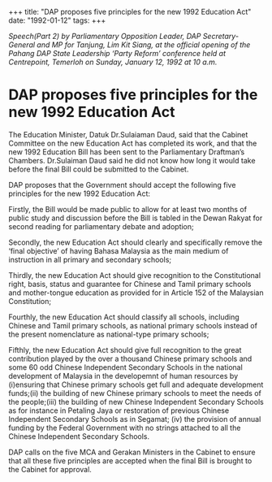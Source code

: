 +++ 
title: "DAP proposes five principles for the new 1992 Education Act"
date: "1992-01-12"
tags:
+++

_Speech(Part 2) by Parliamentary Opposition Leader, DAP Secretary-General and MP for Tanjung, Lim Kit Siang, at the official opening of the Pahang DAP State Leadership ‘Party Reform’ conference held at Centrepoint, Temerloh on Sunday, January 12, 1992 at 10 a.m._

# DAP proposes five principles for the new 1992 Education Act

The Education Minister, Datuk Dr.Sulaiaman Daud, said that the Cabinet Committee on the new Education Act has completed its work, and that the new 1992 Education Bill has been sent to the Parliamentary Draftman’s Chambers. Dr.Sulaiman Daud said he did not know how long it would take before the final Bill could be submitted to the Cabinet.</u>

DAP proposes that the Government should accept the following five principles for the new 1992 Education Act:

Firstly, the Bill would be made public to allow for at least two months of public study and discussion before the Bill is tabled in the Dewan Rakyat for second reading for parliamentary debate and adoption;

Secondly, the new Education Act should clearly and specifically remove the ‘final objective’ of having Bahasa Malaysia as the main medium of instruction in all primary and secondary schools;

Thirdly, the new Education Act should give recognition to the Constitutional right, basis, status and guarantee for Chinese and Tamil primary schools and mother-tongue education as provided for in Article 152 of the Malaysian Constitution;

Fourthly, the new Education Act should classify all schools, including Chinese and Tamil primary schools, as national primary schools instead of the present nomenclature as national-type primary schools;

Fifthly, the new Education Act should give full recognition to the great contribution played by the over a thousand Chinese primary schools and some 60 odd Chinese Independent Secondary Schools in the national development of Malaysia in the developemnt of human resources by (i)ensuring that Chinese primary schools get full and adequate development funds;(ii) the building of new Chinese primary schools to meet the needs of the people;(iii) the building of new Chinese Independent Secondary Schools as for instance in Petaling Jaya or restoration of previous Chinese Independent Secondary Schools as in Segamat; (iv) the provision of annual funding by the Federal Government with no strings attached to all the Chinese Independent Secondary Schools.

DAP calls on the five MCA and Gerakan Ministers in the Cabinet to ensure that all these five principles are accepted when the final Bill is brought to the Cabinet for approval.
 
